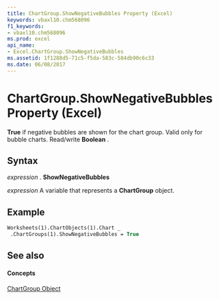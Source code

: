 ```yaml
---
title: ChartGroup.ShowNegativeBubbles Property (Excel)
keywords: vbaxl10.chm568096
f1_keywords:
- vbaxl10.chm568096
ms.prod: excel
api_name:
- Excel.ChartGroup.ShowNegativeBubbles
ms.assetid: 1f1288d5-71c5-f5da-583c-584db90c6c33
ms.date: 06/08/2017
---
```



# ChartGroup.ShowNegativeBubbles Property (Excel)

 **True** if negative bubbles are shown for the chart group. Valid only for bubble charts. Read/write **Boolean** .


## Syntax

 _expression_ . **ShowNegativeBubbles**

 _expression_ A variable that represents a **ChartGroup** object.


## Example


```vb
Worksheets(1).ChartObjects(1).Chart _ 
 .ChartGroups(1).ShowNegativeBubbles = True
```


## See also


#### Concepts


[ChartGroup Object](chartgroup-object-excel.md)


